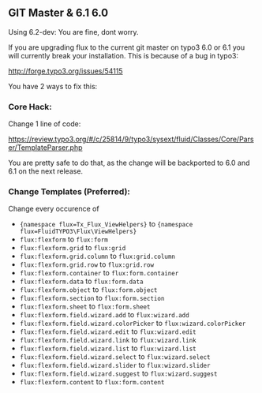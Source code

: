 ## GIT Master & 6.1 6.0

Using 6.2-dev: You are fine, dont worry.


If you are upgrading flux to the current git master on typo3 6.0 or 6.1 you will currently break your installation. This is because of a bug in typo3:

http://forge.typo3.org/issues/54115

You have 2 ways to fix this:

### Core Hack:

Change 1 line of code:

https://review.typo3.org/#/c/25814/9/typo3/sysext/fluid/Classes/Core/Parser/TemplateParser.php

You are pretty safe to do that, as the change will be backported to 6.0 and 6.1 on the next release.

### Change Templates (Preferred):

Change every occurence of 

* ``{namespace flux=Tx_Flux_ViewHelpers}`` to ``{namespace flux=FluidTYPO3\Flux\ViewHelpers}``
* ``flux:flexform`` to ``flux:form``
* ``flux:flexform.grid`` to ``flux:grid``
* ``flux:flexform.grid.column`` to ``flux:grid.column``
* ``flux:flexform.grid.row`` to ``flux:grid.row``
* ``flux:flexform.container`` to ``flux:form.container``
* ``flux:flexform.data`` to ``flux:form.data``
* ``flux:flexform.object`` to ``flux:form.object``
* ``flux:flexform.section`` to ``flux:form.section``
* ``flux:flexform.sheet`` to ``flux:form.sheet``
* ``flux:flexform.field.wizard.add`` to ``flux:wizard.add``
* ``flux:flexform.field.wizard.colorPicker`` to ``flux:wizard.colorPicker``
* ``flux:flexform.field.wizard.edit`` to ``flux:wizard.edit``
* ``flux:flexform.field.wizard.link`` to ``flux:wizard.link``
* ``flux:flexform.field.wizard.list`` to ``flux:wizard.list``
* ``flux:flexform.field.wizard.select`` to ``flux:wizard.select``
* ``flux:flexform.field.wizard.slider`` to ``flux:wizard.slider``
* ``flux:flexform.field.wizard.suggest`` to ``flux:wizard.suggest``
* ``flux:flexform.content`` to ``flux:form.content``

